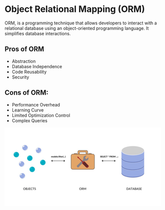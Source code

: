 # Object Relational Mapping (ORM)

ORM, is a programming technique that allows developers to interact with a relational database using an object-oriented programming language. It simplifies database interactions.

## Pros of ORM

- Abstraction
- Database Independence
- Code Reusability
- Security

## Cons of ORM:

- Performance Overhead
- Learning Curve
- Limited Optimization Control
- Complex Queries

![](./images/orm.jpg)